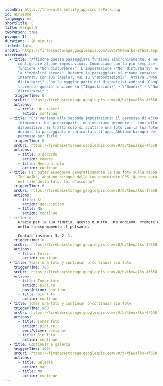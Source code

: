 ```yaml
---
iconUri: https://the-walks.netlify.app/icons/Park.png
id: airie8Ke
language: es
shortTitle: B
title: Parque B
twoPerson: true
popups: []
duration: ~ 20 minutos
listed: false
srcUri: https://firebasestorage.googleapis.com/v0/b/thewalks-8f658.appspot.com/o/mp3%2Fapi-v1%2Fes_airie8Ke%2Fwalk_8_PARK__SP__B__.mp3?alt=media&token=fe75c8d7-4f45-4ae3-b442-9a34423df739
userPrompt:
  - title: "Affinché questa passeggiata funzioni sincronicamente, è necessario
      configurare alcune impostazioni. Cominciamo con la più semplice: la
      funzione \"Non disturbare\". L'impostazione \"Non disturbare\" non è come
      la \"modalità aereo\". Durante la passeggiata si rimane connessi a
      internet. Con iOS (Apple), vai su \"Impostazioni\". Attiva \"Non
      disturbare\". Con la maggior parte dei dispositivi Android (Google),
      troverete questa funzione su \"Impostazioni\" → \"Suoni\" → \"Non
      disturbare\"."
    triggerTime: 0
    srcUri: https://firebasestorage.googleapis.com/v0/b/thewalks-8f658.appspot.com/o/static%2Fmedias%2Fmulti_Zeubeel8_loop.mp3?alt=media&token=88349085-3303-48b9-bdc6-fd7b09519a26
    actions:
      - title: Ok, avanti.
        action: continue
  - title: "Ora veniamo alla seconda impostazione: il permesso di accedere alla tua
      fotocamera. Non preoccuparti, non vogliamo prendere il controllo del tuo
      dispositivo. Si tratta solo di scattare una foto con la tua fotocamera
      durante la passeggiata e caricarla sull'app. Abbiamo bisogno del tuo
      permesso per farlo."
    triggerTime: 0
    srcUri: https://firebasestorage.googleapis.com/v0/b/thewalks-8f658.appspot.com/o/static%2Fmedias%2Fmulti_Zeubeel8_loop.mp3?alt=media&token=88349085-3303-48b9-bdc6-fd7b09519a26
    actions:
      - title: D'accordo
        action: camera
      - title: Nessuna foto
        action: continue
  - title: Per poter assegnare geograficamente la tua foto sulla mappa mondiale di
      The Walks, abbiamo bisogno delle tue coordinate GPS. Questo sarà salvato
      nel file della foto. Sei d'accordo?
    triggerTime: 0
    srcUri: https://firebasestorage.googleapis.com/v0/b/thewalks-8f658.appspot.com/o/static%2Fmedias%2Fmulti_Zeubeel8_loop.mp3?alt=media&token=88349085-3303-48b9-bdc6-fd7b09519a26
    actions:
      - title: Sì
        action: geoLocation
      - title: No
        action: continue
  - title: >-
      Grazie per la tua fiducia. Questo è tutto. Ora andiamo. Premete entrambi
      nello stesso momento il pulsante.

      Contate insieme: 3. 2. 1.
    triggerTime: 0
    srcUri: https://firebasestorage.googleapis.com/v0/b/thewalks-8f658.appspot.com/o/static%2Fmedias%2Fmulti_Zeubeel8_loop.mp3?alt=media&token=88349085-3303-48b9-bdc6-fd7b09519a26
    actions:
      - title: Inizio
        action: continue
  - title: Tomar una foto y continuar o continuar sin foto.
    triggerTime: 786
    srcUri: https://firebasestorage.googleapis.com/v0/b/thewalks-8f658.appspot.com/o/mp3%2Fapi-v1%2Fes_airie8Ke%2Fwalk_8_PARK__Loop_Foto_1__SP__13_06min_.mp3?alt=media&token=6100d432-d4bb-4204-83e6-fc19900e5d45
    actions:
      - title: Tomar foto
        action: picture
        postAction: continue
      - title: Sin foto
        action: continue
  - title: Tomar una foto y continuar o continuar sin foto.
    triggerTime: 960
    srcUri: https://firebasestorage.googleapis.com/v0/b/thewalks-8f658.appspot.com/o/mp3%2Fapi-v1%2Fes_airie8Ke%2Fwalk_8_Loop_Foto_2_SP_16_31_865min_.mp3?alt=media&token=8eb21dc8-3fbf-429d-a081-cfef17d5c5ae
    actions:
      - title: Tomar foto
        action: picture
        postAction: continue
      - title: Sin foto
        action: continue
  - title: Continuar a galería
    triggerTime: 1028
    srcUri: https://firebasestorage.googleapis.com/v0/b/thewalks-8f658.appspot.com/o/static%2Fmedias%2Fmulti_Zeubeel8_loop.mp3?alt=media&token=88349085-3303-48b9-bdc6-fd7b09519a26
    actions:
      - title: Galería
        action: map
      - title: No
        action: continue
---
```

